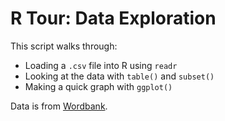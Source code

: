 # R Tour: Data Exploration  
  
This script walks through:  
  
- Loading a `.csv` file into R using `readr`  
- Looking at the data with `table()` and `subset()`  
- Making a quick graph with `ggplot()`  
  
  
Data is from [Wordbank](http://wordbank.stanford.edu/). 
